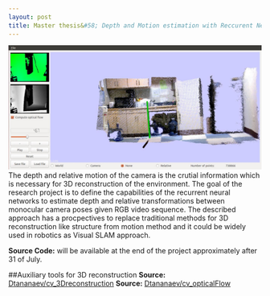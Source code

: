 ```yaml
---
layout: post
title: Master thesis&#58; Depth and Motion estimation with Reccurent Networks
---
```

<img src="https://github.com/Dtananaev/Dtananaev.github.io/raw/master/images/3dreconstruction/sun3Dviz.JPG" class="teaser-img"/>
The depth and relative motion of the camera is the crutial information which is necessary for 3D reconstruction of the environment. The goal of the research project is to define the capabilities of the recurrent neural networks to estimate depth and relative transformations between monocular camera poses given RGB video sequence. 
The described approach has a procpectives to replace traditional methods for 3D reconstruction like structure from motion method and it could be widely used in robotics as Visual SLAM approach.

**Source Code:**  will be available at the end of the project approximately after 31 of July.

##Auxiliary tools for 3D reconstruction 
**Source:** [Dtananaev/cv_3Dreconstruction](https://github.com/Dtananaev/cv_3Dreconstruction)
**Source:** [Dtananaev/cv_opticalFlow](https://github.com/Dtananaev/cv_opticalFlow)
